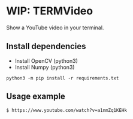 # WIP: TERMVideo

Show a YouTube video in your terminal.

## Install dependencies

- Install OpenCV (python3)
- Install Numpy (python3)

```shell
python3 -m pip install -r requirements.txt
```

## Usage example

```shell
$ https://www.youtube.com/watch?v=a1nmZq1KEHk
```

